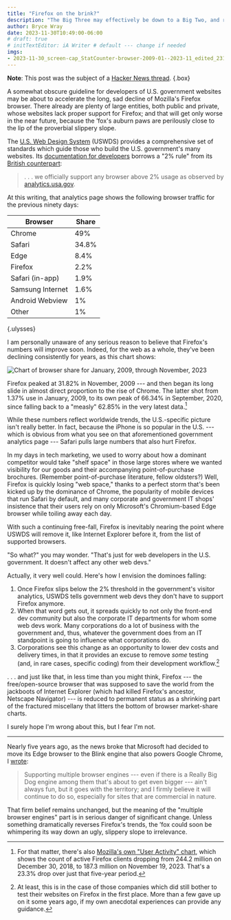 ```yaml
---
title: "Firefox on the brink?"
description: "The Big Three may effectively be down to a Big Two, and right quick."
author: Bryce Wray
date: 2023-11-30T10:49:00-06:00
# draft: true
# initTextEditor: iA Writer # default --- change if needed
imgs:
- 2023-11-30_screen-cap_StatCounter-browser-2009-01--2023-11_edited_2318x1158.png
---
```


**Note**: This post was the subject of a [Hacker News thread](https://news.ycombinator.com/item?id=38531104).
{.box}

A somewhat obscure guideline for developers of U.S. government websites may be about to accelerate the long, sad decline of Mozilla's Firefox browser. There already are plenty of large entities, both public and private, whose websites lack proper support for Firefox; and that will get only worse in the near future, because the ’fox's auburn paws are perilously close to the lip of the proverbial slippery slope.

<!--more-->

The [U.S. Web Design System](https://designsystem.digital.gov) (USWDS) provides a comprehensive set of standards which guide those who build the U.S. government's many websites. Its  [documentation for developers](https://designsystem.digital.gov/documentation/developers/) borrows a "2% rule" from its [British counterpart](https://www.gov.uk/government/organisations/government-digital-service):

> . . . we officially support any browser above 2% usage as observed by [analytics.usa.gov](https://analytics.usa.gov/).

<!-- See also https://news.ycombinator.com/item?id=36776603 from 2023-07-18, which brought this to my attention. -->

At this writing, that analytics page shows the following browser traffic for the previous ninety days:

| Browser | Share |
|---|---|
| Chrome | 49% |
| Safari | 34.8% |
| Edge | 8.4% |
| Firefox | 2.2% |
| Safari (in-app) | 1.9% |
| Samsung Internet | 1.6% |
| Android Webview | 1% |
| Other | 1% |
{.ulysses}

I am personally unaware of any serious reason to believe that Firefox's numbers will improve soon. Indeed, for the web as a whole, they've been declining consistently for years, as this chart shows:

![Chart of browser share for January, 2009, through November, 2023](2023-11-30_screen-cap_StatCounter-browser-2009-01--2023-11_edited_2318x1158.png "Chrome *vs.* Firefox *vs.* Safari for January, 2009, through November, 2023.\
Image: [StatCounter](https://gs.statcounter.com/).")

Firefox peaked at 31.82% in November, 2009 --- and then began its long slide in almost direct proportion to the rise of Chrome. The latter shot from 1.37% use in January, 2009, to its own peak of 66.34% in September, 2020, since falling back to a "measly" 62.85% in the very latest data.[^UserActivity]

[^UserActivity]: For that matter, there's also [Mozilla's own "User Activity" chart](https://data.firefox.com/dashboard/user-activity), which shows the count of active Firefox clients dropping from 244.2 million on December 30, 2018, to 187.3 million on November 19, 2023. That's a 23.3% drop over just that five-year period.

While these numbers reflect worldwide trends, the U.S.-specific picture isn't really better. In fact, because the iPhone is so popular in the U.S. --- which is obvious from what you see on that aforementioned government analytics page --- Safari pulls large numbers that also hurt Firefox.

In my days in tech marketing, we used to worry about how a dominant competitor would take "shelf space" in those large stores where we wanted visibility for our goods and their accompanying point-of-purchase brochures. (Remember point-of-purchase literature, fellow oldsters?) Well, Firefox is quickly losing "web space," thanks to a perfect storm that's been kicked up by the dominance of Chrome, the popularity of mobile devices that run Safari by default, and many corporate and government IT shops' insistence that their users rely on only Microsoft's Chromium-based Edge browser while toiling away each day.

With such a continuing free-fall, Firefox is inevitably nearing the point where USWDS will remove it, like Internet Explorer before it, from the list of supported browsers.

"So what?" you may wonder. "That's just for web developers in the U.S. government. It doesn't affect any other web devs."

Actually, it very well could. Here's how I envision the dominoes falling:

1. Once Firefox slips below the 2% threshold in the government's visitor analytics, USWDS tells government web devs they don't have to support Firefox anymore.
2. When that word gets out, it spreads quickly to not only the front-end dev community but also the corporate IT departments for whom some web devs work. Many corporations do a lot of business with the government and, thus, whatever the government does from an IT standpoint is going to influence what corporations do.
3. Corporations see this change as an opportunity to lower dev costs and delivery times, in that it provides an excuse to remove *some* testing (and, in rare cases, specific coding) from their development workflow.[^companiesFF]

[^companiesFF]: At least, this is in the case of those companies which did still bother to test their websites on Firefox in the first place. More than a few gave up on it some years ago, if my own anecdotal experiences can provide any guidance.

. . . and just like that, in less time than you might think, Firefox --- the free/open-source browser that was supposed to save the world from the jackboots of Internet Explorer (which had killed Firefox's ancestor, Netscape Navigator) --- is reduced to permanent status as a shrinking part of the fractured miscellany that litters the bottom of browser market-share charts.

I surely hope I'm wrong about this, but I fear I'm not.

----

Nearly five years ago, as the news broke that Microsoft had decided to move its Edge browser to the Blink engine that also powers Google Chrome, I [wrote](/posts/2018/12/on-edge/):

> Supporting multiple browser engines --- even if there is a Really Big Dog engine among them that's about to get even bigger --- ain't always fun, but it goes with the territory; and I firmly believe it will continue to do so, especially for sites that are commercial in nature.

That firm belief remains unchanged, but the meaning of the "multiple browser engines" part is in serious danger of significant change. Unless something dramatically reverses Firefox's trends, the ’fox could soon be whimpering its way down an ugly, slippery slope to irrelevance.

<!--
List of threads discussing as of 2023-12-17-1110CST:

- Hacker News: https://news.ycombinator.com/item?id=38531104
- Reddit:
  - https://www.reddit.com/r/webdev/comments/18c5zue/firefox_on_the_brink/
  - https://www.reddit.com/r/technology/comments/18bhyl3/firefox_on_the_brink/
  - https://www.reddit.com/r/linux/comments/18beqyu/firefox_on_the_brink/
  - https://www.reddit.com/r/browsers/comments/18bhlif/firefox_on_the_brink/
  - https://www.reddit.com/r/firefox/comments/18bhmdu/firefox_on_the_brink/
  - https://www.reddit.com/r/hackernews/comments/18bdrab/firefox_on_the_brink/
  - https://www.reddit.com/r/realtech/comments/18bhyy0/firefox_on_the_brink/
  - https://www.reddit.com/r/patient_hackernews/comments/18beunk/firefox_on_the_brink/
  - https://www.reddit.com/r/uBlockOrigin/comments/18ck7wt/interesting_discussion_on_slashdot/
- Slashdot: https://news.slashdot.org/story/23/12/05/0745251/firefox-on-the-brink

-->
